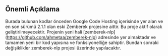 ## Önemli Açıklama

Burada bulunan kodlar önceden Google Code Hosting içerisinde yer alan ve en son sürümü 2.1.1 olan eski Zemberek projesine aittir.
Bu proje aktif olarak geliştirilmeyecektir. Projenin yeni hali [zemberek-nlp] (https://github.com/ahmetaa/zemberek-nlp) adresinde yer almaktadır ve 
tamamen yeni bir kod yapısına ve fonksiyonelliğe sahiptir. Bundan sonraki değişiklikler zemberek-nlp projesi üzerinde yapılacaktır.
